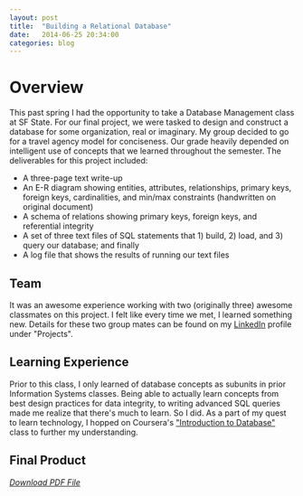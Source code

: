 ```yaml
---
layout: post
title:  "Building a Relational Database"
date:   2014-06-25 20:34:00 
categories: blog
---
```

# Overview
This past spring I had the opportunity to take a Database Management class at SF State. For our final project, we were tasked to design and construct a database for some organization, real or imaginary. My group decided to go for a travel agency model for conciseness. Our grade heavily depended on intelligent use of concepts that we learned throughout the semester. The deliverables for this project included:

* A three-page text write-up
* An E-R diagram showing entities, attributes, relationships, primary keys, foreign keys, cardinalities, and min/max constraints (handwritten on original document)
* A schema of relations showing primary keys, foreign keys, and referential integrity
* A set of three text files of SQL statements that 1) build, 2) load, and 3) query our database; and finally
* A log file that shows the results of running our text files

## Team
It was an awesome experience working with two (originally three) awesome classmates on this project. I felt like every time we met, I learned something new. Details for these two group mates can be found on my [LinkedIn](https://www.linkedin.com/in/genevereyes) profile under "Projects".

## Learning Experience
Prior to this class, I only learned of database concepts as subunits in prior Information Systems classes. Being able to actually learn concepts from best design practices for data integrity, to writing advanced SQL queries made me realize that there's much to learn. So I did. As a part of my quest to learn technology, I hopped on Coursera's ["Introduction to Database"](https://class.coursera.org/db) class to further my understanding.

## Final Product
*[Download PDF File](http://geneve.github.io/img/database-design.pdf)*
